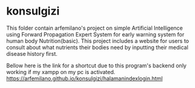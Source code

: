 # konsulgizi
This folder contain arfemilano's project on simple Artificial Intelligence using Forward Propagation Expert System for early warning system for human body Nutrition(basic).
This project includes a website for users to consult about what nutrients their bodies need by inputting their medical disease history first.

Bellow here is the link for a shortcut due to this program's backend only working if my xampp on my pc is activated.
https://arfemilano.github.io/konsulgizi/halamanindexlogin.html
